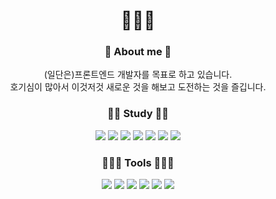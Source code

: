 <div align="center">


  <h1>👨🏻‍💻</h1>
  
  <h3>🐣 About me 🐣</h3>
  (일단은)프론트엔드 개발자를 목표로 하고 있습니다.<br>
  호기심이 많아서 이것저것 새로운 것을 해보고 도전하는 것을 즐깁니다.



  <h3>🌼🌼 Study 🌼🌼</h3>
  <p>
  <img src="https://img.shields.io/badge/HTML5-E34F26?style=for-the-badge&logo=HTML5&logoColor=white"/>
  <img src="https://img.shields.io/badge/CSS3-1572B6?style=for-the-badge&logo=CSS3&logoColor=white"/>
  <img src="https://img.shields.io/badge/Javascript-black?style=for-the-badge&logo=javascript&logoColor=F7DF1E"/>
  <img src="https://img.shields.io/badge/JQuery-lightgray?style=for-the-badge&logo=jquery&logoColor=0769AD"/>
  <img src="https://img.shields.io/badge/Vue-4FC08D?style=for-the-badge&logo=vue.js&logoColor=white"/>
  <img src="https://img.shields.io/badge/React-white?style=for-the-badge&logo=react&logoColor=61DAFB"/>
  <img src="https://img.shields.io/badge/typescript-3178C6?style=for-the-badge&logo=typescript&logoColor=white"/>
  </p>




  <h3>🔧🔨🧰 Tools 🧰🔨🔧</h3>
  <img src="https://img.shields.io/badge/VScode-007ACC?style=for-the-badge&logo=visualstudiocode&logoColor=white"/>
  <img src="https://img.shields.io/badge/Figma-F24E1E?style=for-the-badge&logo=figma&logoColor=white"/>
  <img src="https://img.shields.io/badge/Adobe Photoshop-31A8FF?style=for-the-badge&logo=adobephotoshop&logoColor=white"/>
  <img src="https://img.shields.io/badge/Adobe Illustrator-FF9A00?style=for-the-badge&logo=Adobe Illustrator&logoColor=white"/>
  <img src="https://img.shields.io/badge/notion-000000?style=for-the-badge&logo=notion&logoColor=white"/>
  <img src="https://img.shields.io/badge/canva-00C4CC?style=for-the-badge&logo=canva&logoColor=white"/>
  
  
  
  

</div>






